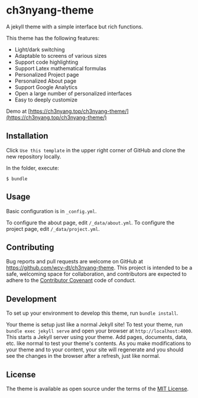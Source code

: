 # ch3nyang-theme

A jekyll theme with a simple interface but rich functions.

This theme has the following features:

- Light/dark switching
- Adaptable to screens of various sizes
- Support code highlighting
- Support Latex mathematical formulas
- Personalized Project page
- Personalized About page
- Support Google Analytics
- Open a large number of personalized interfaces
- Easy to deeply customize

Demo at [https://ch3nyang.top/ch3nyang-theme/](https://ch3nyang.top/ch3nyang-theme/)

## Installation

Click `Use this template` in the upper right corner of GitHub and clone the new repository locally.

In the folder, execute:

```shell
$ bundle
```
## Usage

Basic configuration is in `_config.yml`.

To configure the about page, edit `/_data/about.yml`.
To configure the project page, edit `/_data/project.yml`.


## Contributing

Bug reports and pull requests are welcome on GitHub at https://github.com/wcy-dt/ch3nyang-theme. This project is intended to be a safe, welcoming space for collaboration, and contributors are expected to adhere to the [Contributor Covenant](https://www.contributor-covenant.org/) code of conduct.

## Development

To set up your environment to develop this theme, run `bundle install`.

Your theme is setup just like a normal Jekyll site! To test your theme, run `bundle exec jekyll serve` and open your browser at `http://localhost:4000`. This starts a Jekyll server using your theme. Add pages, documents, data, etc. like normal to test your theme's contents. As you make modifications to your theme and to your content, your site will regenerate and you should see the changes in the browser after a refresh, just like normal.

## License

The theme is available as open source under the terms of the [MIT License](https://opensource.org/licenses/MIT).
